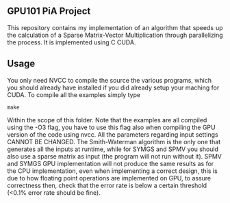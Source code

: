 ## GPU101 PiA Project
<p align="justify">
This repository contains my implementation of an algorithm that speeds up the calculation of a Sparse Matrix-Vector Multiplication through parallelizing the process.
It is implemented using C CUDA.
</p>

## Usage

You only need NVCC to compile the source
the various programs, which you should already have installed if you did already setup your maching for CUDA.
To compile all the examples simply type
```
make
```
Within the scope of this folder.
Note that the examples are all compiled using the -O3 flag, you have to use this flag also when compiling the GPU version of the code using nvcc.
All the parameters regarding input settings CANNOT BE CHANGED.
The Smith-Waterman algorithm is the only one that generates all the inputs at runtime, while for SYMGS and SPMV you should also use a sparse matrix as input (the program will not run without it).
SPMV and SYMGS GPU implementation will not produce the same results as for the CPU implementation, even when implementing a correct design, this is due to how floating point operations are implemented on GPU, to assure correctness then, check that the error rate is below a certain threshold (<0.1% error rate should be fine).
